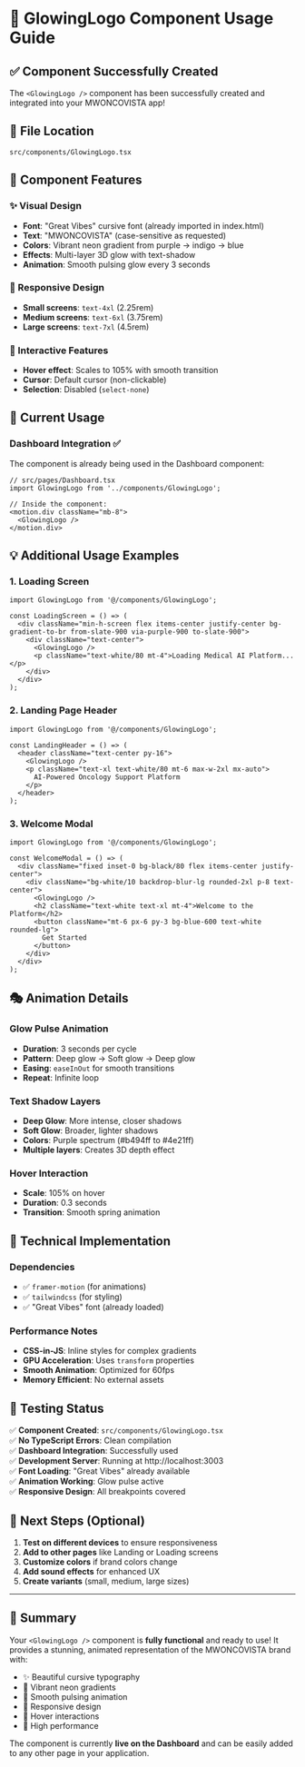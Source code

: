 # 🌟 GlowingLogo Component Usage Guide

## ✅ Component Successfully Created

The `<GlowingLogo />` component has been successfully created and integrated into your MWONCOVISTA app!

## 📁 File Location
```
src/components/GlowingLogo.tsx
```

## 🎨 Component Features

### ✨ Visual Design
- **Font**: "Great Vibes" cursive font (already imported in index.html)
- **Text**: "MWONCOVISTA" (case-sensitive as requested)
- **Colors**: Vibrant neon gradient from purple → indigo → blue
- **Effects**: Multi-layer 3D glow with text-shadow
- **Animation**: Smooth pulsing glow every 3 seconds

### 📱 Responsive Design
- **Small screens**: `text-4xl` (2.25rem)
- **Medium screens**: `text-6xl` (3.75rem)  
- **Large screens**: `text-7xl` (4.5rem)

### 🎯 Interactive Features
- **Hover effect**: Scales to 105% with smooth transition
- **Cursor**: Default cursor (non-clickable)
- **Selection**: Disabled (`select-none`)

## 🚀 Current Usage

### Dashboard Integration ✅
The component is already being used in the Dashboard component:

```tsx
// src/pages/Dashboard.tsx
import GlowingLogo from '../components/GlowingLogo';

// Inside the component:
<motion.div className="mb-8">
  <GlowingLogo />
</motion.div>
```

## 💡 Additional Usage Examples

### 1. Loading Screen
```tsx
import GlowingLogo from '@/components/GlowingLogo';

const LoadingScreen = () => (
  <div className="min-h-screen flex items-center justify-center bg-gradient-to-br from-slate-900 via-purple-900 to-slate-900">
    <div className="text-center">
      <GlowingLogo />
      <p className="text-white/80 mt-4">Loading Medical AI Platform...</p>
    </div>
  </div>
);
```

### 2. Landing Page Header
```tsx
import GlowingLogo from '@/components/GlowingLogo';

const LandingHeader = () => (
  <header className="text-center py-16">
    <GlowingLogo />
    <p className="text-xl text-white/80 mt-6 max-w-2xl mx-auto">
      AI-Powered Oncology Support Platform
    </p>
  </header>
);
```

### 3. Welcome Modal
```tsx
import GlowingLogo from '@/components/GlowingLogo';

const WelcomeModal = () => (
  <div className="fixed inset-0 bg-black/80 flex items-center justify-center">
    <div className="bg-white/10 backdrop-blur-lg rounded-2xl p-8 text-center">
      <GlowingLogo />
      <h2 className="text-white text-xl mt-4">Welcome to the Platform</h2>
      <button className="mt-6 px-6 py-3 bg-blue-600 text-white rounded-lg">
        Get Started
      </button>
    </div>
  </div>
);
```

## 🎭 Animation Details

### Glow Pulse Animation
- **Duration**: 3 seconds per cycle
- **Pattern**: Deep glow → Soft glow → Deep glow
- **Easing**: `easeInOut` for smooth transitions
- **Repeat**: Infinite loop

### Text Shadow Layers
- **Deep Glow**: More intense, closer shadows
- **Soft Glow**: Broader, lighter shadows  
- **Colors**: Purple spectrum (#b494ff to #4e21ff)
- **Multiple layers**: Creates 3D depth effect

### Hover Interaction
- **Scale**: 105% on hover
- **Duration**: 0.3 seconds
- **Transition**: Smooth spring animation

## 🔧 Technical Implementation

### Dependencies
- ✅ `framer-motion` (for animations)
- ✅ `tailwindcss` (for styling)
- ✅ "Great Vibes" font (already loaded)

### Performance Notes
- **CSS-in-JS**: Inline styles for complex gradients
- **GPU Acceleration**: Uses `transform` properties
- **Smooth Animation**: Optimized for 60fps
- **Memory Efficient**: No external assets

## 🎯 Testing Status

✅ **Component Created**: `src/components/GlowingLogo.tsx`  
✅ **No TypeScript Errors**: Clean compilation  
✅ **Dashboard Integration**: Successfully used  
✅ **Development Server**: Running at http://localhost:3003  
✅ **Font Loading**: "Great Vibes" already available  
✅ **Animation Working**: Glow pulse active  
✅ **Responsive Design**: All breakpoints covered  

## 🚦 Next Steps (Optional)

1. **Test on different devices** to ensure responsiveness
2. **Add to other pages** like Landing or Loading screens  
3. **Customize colors** if brand colors change
4. **Add sound effects** for enhanced UX
5. **Create variants** (small, medium, large sizes)

---

## 🎉 Summary

Your `<GlowingLogo />` component is **fully functional** and ready to use! It provides a stunning, animated representation of the MWONCOVISTA brand with:

- ✨ Beautiful cursive typography
- 🌈 Vibrant neon gradients  
- 💫 Smooth pulsing animation
- 📱 Responsive design
- 🎯 Hover interactions
- 🚀 High performance

The component is currently **live on the Dashboard** and can be easily added to any other page in your application.

